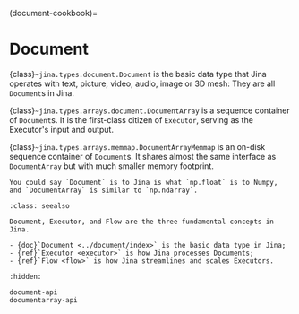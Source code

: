 (document-cookbook)=
# Document

{class}`~jina.types.document.Document` is the basic data type that Jina operates with text, picture, video, audio, image or 3D mesh: They are
all `Document`s in Jina.

{class}`~jina.types.arrays.document.DocumentArray` is a sequence container of `Document`s. It is the first-class citizen of `Executor`, serving as the
Executor's input and output.

{class}`~jina.types.arrays.memmap.DocumentArrayMemmap` is an on-disk sequence container of `Document`s. It shares almost the same interface as `DocumentArray` but with much smaller memory footprint. 


```{hint}
You could say `Document` is to Jina is what `np.float` is to Numpy, and `DocumentArray` is similar to `np.ndarray`.
```

````{admonition} See Also
:class: seealso

Document, Executor, and Flow are the three fundamental concepts in Jina.

- {doc}`Document <../document/index>` is the basic data type in Jina;
- {ref}`Executor <executor>` is how Jina processes Documents;
- {ref}`Flow <flow>` is how Jina streamlines and scales Executors.
````

```{toctree}
:hidden:

document-api
documentarray-api
```